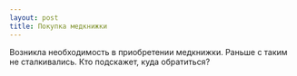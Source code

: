 ```yaml
---
layout: post 
title: Покупка медкнижки 
--- 
```

Возникла необходимость в приобретении медкнижки. Раньше с таким не сталкивались. Кто подскажет, куда обратиться?
